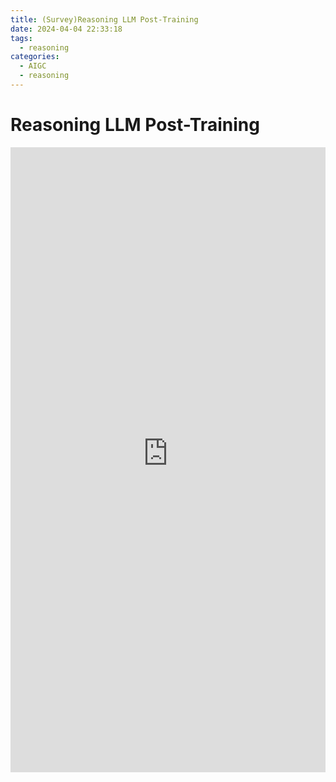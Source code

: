 ```yaml
---
title: (Survey)Reasoning LLM Post-Training
date: 2024-04-04 22:33:18
tags:
  - reasoning
categories:
  - AIGC  
  - reasoning
---
```


<p></p>
<!-- more -->


# Reasoning LLM Post-Training
<iframe src="https://candied-skunk-1ca.notion.site/ebd/1bbbfe21108480859284e9e8f686fc4a" width="100%" height="1000" frameborder="0" allowfullscreen />